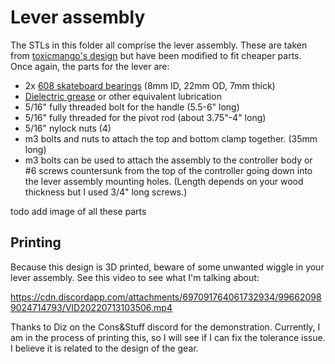# Lever assembly
The STLs in this folder all comprise the lever assembly. These are taken from [toxicmango's design](https://github.com/toxikmango/Ongeki-Lever) but have been modified to fit cheaper parts. Once again, the parts for the lever are:
- 2x [608 skateboard bearings](https://smile.amazon.com/gp/product/B07R7PR72H) (8mm ID, 22mm OD, 7mm thick) 
- [Dielectric grease](https://smile.amazon.com/gp/product/B000AL2RI2) or other equivalent lubrication 
- 5/16" fully threaded bolt for the handle (5.5-6" long) 
- 5/16" fully threaded for the pivot rod (about 3.75"-4" long) 
- 5/16" nylock nuts (4)
- m3 bolts and nuts to attach the top and bottom clamp together. (35mm long) 
- m3 bolts can be used to attach the assembly to the controller body or #6 screws countersunk from the top of the controller going down into the lever assembly mounting holes. (Length depends on your wood thickness but I used 3/4" long screws.) 

todo add image of all these parts

## Printing
Because this design is 3D printed, beware of some unwanted wiggle in your lever assembly. See this video to see what I'm talking about: 

https://cdn.discordapp.com/attachments/697091764061732934/996620989024714793/VID20220713103506.mp4

Thanks to Diz on the Cons&Stuff discord for the demonstration. Currently, I am in the process of printing this, so I will see if I can fix the tolerance issue. I believe it is related to the design of the gear.
